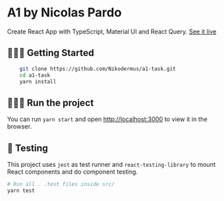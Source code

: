 # A1 by Nicolas Pardo

Create React App with TypeScript, Material UI and React Query. [See it live](https://a1-task.netlify.app?page=2&color=yellow&manufacturer=Fiat)

## 🚶🏽‍♂️ Getting Started

```bash
    git clone https://github.com/Nikodermus/a1-task.git
    cd a1-task
    yarn install
```

## 🏃🏽‍♂️ Run the project

You can run `yarn start` and open [http://localhost:3000](http://localhost:3000) to view it in the browser.

## 🧪 Testing

This project uses `jest` as test runner and `react-testing-library` to mount React components and do component testing.

```bash
# Run all . .test files inside src/
yarn test
```
